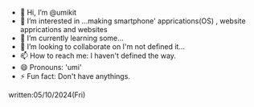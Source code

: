 - 👋 Hi, I’m @umikit
- 👀 I’m interested in ...making smartphone' apprications(OS) , website apprications and websites
- 🌱 I’m currently learning some...
- 💞️ I’m looking to collaborate on I'm not defined it...
- 📫 How to reach me: I haven't defined the way.
- 😄 Pronouns: 'umi'
- ⚡ Fun fact: Don't have anythings.

written:05/10/2024(Fri)

<!---
umikit/umikit is a ✨ special ✨ repository because its `README.md` (this file) appears on your GitHub profile.
You can click the Preview link to take a look at your changes.
--->
